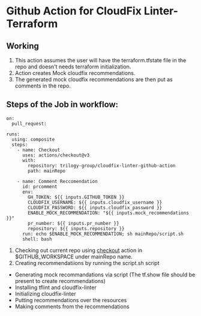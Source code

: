 # Github Action for CloudFix Linter-Terraform

## Working
1. This action assumes the user will have the terraform.tfstate file in the repo and doesn't needs terraform initialization.  
2. Action creates Mock cloudfix recommendations.  
3. The generated mock cloudfix recommendations are then put as comments in the repo.

## Steps of the Job in workflow:
```
on:
  pull_request:

runs:
  using: composite
  steps:
    - name: Checkout
      uses: actions/checkout@v3
      with:
        repository: trilogy-group/cloudfix-linter-github-action
        path: mainRepo

    - name: Comment Reccomendation
      id: prcomment
      env:
        GH_TOKEN: ${{ inputs.GITHUB_TOKEN }}
        CLOUDFIX_USERNAME: ${{ inputs.cloudfix_username }}
        CLOUDFIX_PASSWORD: ${{ inputs.cloudfix_password }}
        ENABLE_MOCK_RECOMMENDATION: "${{ inputs.mock_recommendations }}"
        pr_number: ${{ inputs.pr_number }}
        repository: ${{ inputs.repository }}
      run: echo $ENABLE_MOCK_RECOMMENDATION; sh mainRepo/script.sh
      shell: bash
``` 
   
1. Checking out current repo using [checkout](https://github.com/marketplace/actions/checkout) action in $GITHUB_WORKSPACE under mainRepo name.
2. Creating recommendatiions by running the script.sh script
  + Generating mock recommandations via script (The tf.show file should be present to create recommendations)
  + Installing tflint and cloudfix-linter 
  + Initializing cloudfix-linter 
  + Putting recommendations over the resources
  + Making comments from the recommendations
